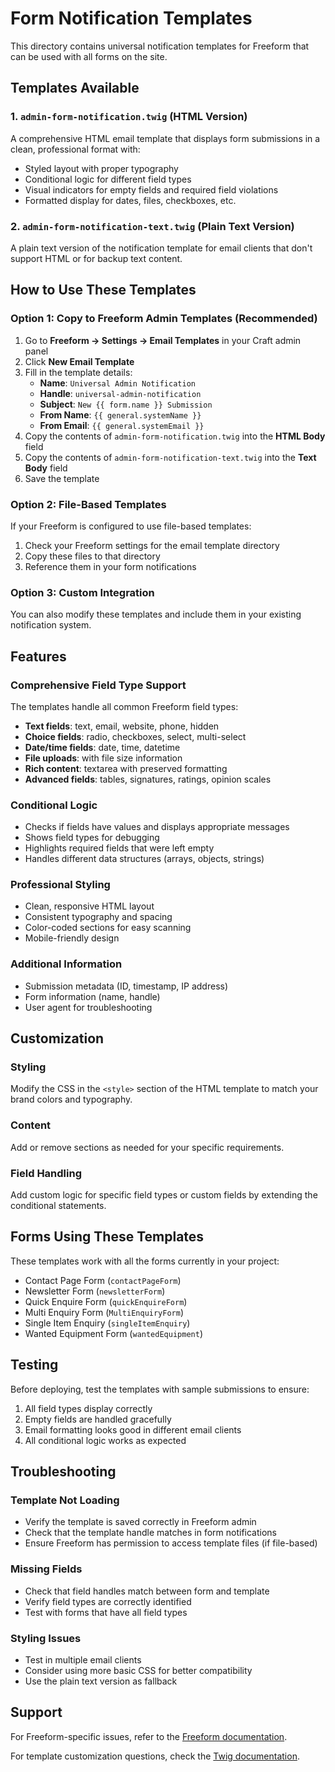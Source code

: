 # Form Notification Templates

This directory contains universal notification templates for Freeform that can be used with all forms on the site.

## Templates Available

### 1. `admin-form-notification.twig` (HTML Version)
A comprehensive HTML email template that displays form submissions in a clean, professional format with:
- Styled layout with proper typography
- Conditional logic for different field types
- Visual indicators for empty fields and required field violations
- Formatted display for dates, files, checkboxes, etc.

### 2. `admin-form-notification-text.twig` (Plain Text Version)
A plain text version of the notification template for email clients that don't support HTML or for backup text content.

## How to Use These Templates

### Option 1: Copy to Freeform Admin Templates (Recommended)

1. Go to **Freeform → Settings → Email Templates** in your Craft admin panel
2. Click **New Email Template**
3. Fill in the template details:
   - **Name**: `Universal Admin Notification`
   - **Handle**: `universal-admin-notification`
   - **Subject**: `New {{ form.name }} Submission`
   - **From Name**: `{{ general.systemName }}`
   - **From Email**: `{{ general.systemEmail }}`
4. Copy the contents of `admin-form-notification.twig` into the **HTML Body** field
5. Copy the contents of `admin-form-notification-text.twig` into the **Text Body** field
6. Save the template

### Option 2: File-Based Templates

If your Freeform is configured to use file-based templates:

1. Check your Freeform settings for the email template directory
2. Copy these files to that directory
3. Reference them in your form notifications

### Option 3: Custom Integration

You can also modify these templates and include them in your existing notification system.

## Features

### Comprehensive Field Type Support
The templates handle all common Freeform field types:

- **Text fields**: text, email, website, phone, hidden
- **Choice fields**: radio, checkboxes, select, multi-select
- **Date/time fields**: date, time, datetime
- **File uploads**: with file size information
- **Rich content**: textarea with preserved formatting
- **Advanced fields**: tables, signatures, ratings, opinion scales

### Conditional Logic
- Checks if fields have values and displays appropriate messages
- Shows field types for debugging
- Highlights required fields that were left empty
- Handles different data structures (arrays, objects, strings)

### Professional Styling
- Clean, responsive HTML layout
- Consistent typography and spacing
- Color-coded sections for easy scanning
- Mobile-friendly design

### Additional Information
- Submission metadata (ID, timestamp, IP address)
- Form information (name, handle)
- User agent for troubleshooting

## Customization

### Styling
Modify the CSS in the `<style>` section of the HTML template to match your brand colors and typography.

### Content
Add or remove sections as needed for your specific requirements.

### Field Handling
Add custom logic for specific field types or custom fields by extending the conditional statements.

## Forms Using These Templates

These templates work with all the forms currently in your project:
- Contact Page Form (`contactPageForm`)
- Newsletter Form (`newsletterForm`)
- Quick Enquire Form (`quickEnquireForm`)
- Multi Enquiry Form (`MultiEnquiryForm`)
- Single Item Enquiry (`singleItemEnquiry`)
- Wanted Equipment Form (`wantedEquipment`)

## Testing

Before deploying, test the templates with sample submissions to ensure:
1. All field types display correctly
2. Empty fields are handled gracefully
3. Email formatting looks good in different email clients
4. All conditional logic works as expected

## Troubleshooting

### Template Not Loading
- Verify the template is saved correctly in Freeform admin
- Check that the template handle matches in form notifications
- Ensure Freeform has permission to access template files (if file-based)

### Missing Fields
- Check that field handles match between form and template
- Verify field types are correctly identified
- Test with forms that have all field types

### Styling Issues
- Test in multiple email clients
- Consider using more basic CSS for better compatibility
- Use the plain text version as fallback

## Support

For Freeform-specific issues, refer to the [Freeform documentation](https://docs.solspace.com/craft/freeform/v5/).

For template customization questions, check the [Twig documentation](https://twig.symfony.com/doc/). 